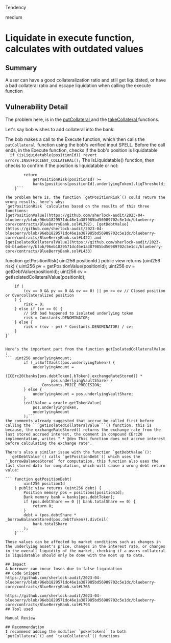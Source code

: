 Tendency

medium

# Liquidate in execute function, calculates with outdated values

## Summary
A user can have a good collateralization ratio and still get liquidated, or have a bad collateral ratio and escape liquidation when calling the execute function
## Vulnerability Detail
The problem here, is in the [putCollateral ](https://github.com/sherlock-audit/2023-04-blueberry/blob/96eb1829571dc46e1a387985bd56989702c5e1dc/blueberry-core/contracts/BlueBerryBank.sol#L765)and the [takeCollateral ](https://github.com/sherlock-audit/2023-04-blueberry/blob/96eb1829571dc46e1a387985bd56989702c5e1dc/blueberry-core/contracts/BlueBerryBank.sol#L793)functions.

Let's say bob wishes to add collateral into the bank:

The bob makes a call to the Execute function, which then calls the `putCollateral `function using the bob's verified input SPELL. Before the call ends, in the Execute function, checks if the bob's position is liquidatable  
```  if (isLiquidatable(positionId)) revert Errors.INSUFFICIENT_COLLATERAL();```
The isLiquidatable() function, then checks to confirm if the position is liquidatable or not:
```    function isLiquidatable(uint256 positionId) public view returns (bool) {
        return
            getPositionRisk(positionId) >=
            banks[positions[positionId].underlyingToken].liqThreshold;
    }```

The problem here is, the function `getPositionRisk`() could return the wrong results, here's why:
`getPositionRisk `calculates based on the results of this three functions:
[getPositionValue](https://github.com/sherlock-audit/2023-04-blueberry/blob/96eb1829571dc46e1a387985bd56989702c5e1dc/blueberry-core/contracts/BlueBerryBank.sol#L392), [getDebtValue](https://github.com/sherlock-audit/2023-04-blueberry/blob/96eb1829571dc46e1a387985bd56989702c5e1dc/blueberry-core/contracts/BlueBerryBank.sol#L422) and [getIsolatedCollateralValue](https://github.com/sherlock-audit/2023-04-blueberry/blob/96eb1829571dc46e1a387985bd56989702c5e1dc/blueberry-core/contracts/BlueBerryBank.sol#L433)

```
 function getPositionRisk(
        uint256 positionId
    ) public view returns (uint256 risk) {
        uint256 pv = getPositionValue(positionId);
        uint256 ov = getDebtValue(positionId);
        uint256 cv = getIsolatedCollateralValue(positionId);

        if (
            (cv == 0 && pv == 0 && ov == 0) || pv >= ov // Closed position or Overcollateralized position
        ) {
            risk = 0;
        } else if (cv == 0) {
            // Sth bad happened to isolated underlying token
            risk = Constants.DENOMINATOR;
        } else {
            risk = ((ov - pv) * Constants.DENOMINATOR) / cv;
        }
    }`
```

Here's the important part from the function getIsolatedCollateralValue :
``` uint256 underlyingAmount;
        if (_isSoftVault(pos.underlyingToken)) {
            underlyingAmount =
                (ICErc20(banks[pos.debtToken].bToken).exchangeRateStored() *
                    pos.underlyingVaultShare) /
                Constants.PRICE_PRECISION;
        } else {
            underlyingAmount = pos.underlyingVaultShare;
        }
        icollValue = oracle.getTokenValue(
            pos.underlyingToken,
            underlyingAmount
        );```
the comments already suggested that accrue be called first before calling the ```getIsolatedCollateralValue```() function, this is because, the exchangeRateStored() returns the exchange rate from the last stored accrued interest, the comment in compound CErc20 implementation, writes " * @dev This function does not accrue interest before calculating the exchange rate". 

There's also a similar issue with the function `getDebtValue`():
  `getDebtValue`() calls `getPositionDebt`() which uses the `_borrowBalanceStored` for computation, this function also uses the last stored data for computation, which will cause a wrong debt return value:

``` function getPositionDebt(
        uint256 positionId
    ) public view returns (uint256 debt) {
        Position memory pos = positions[positionId];
        Bank memory bank = banks[pos.debtToken];
        if (pos.debtShare == 0 || bank.totalShare == 0) {
            return 0;
        }
        debt = (pos.debtShare * _borrowBalanceStored(pos.debtToken)).divCeil(
            bank.totalShare
        );
    }```

These values can be affected by market conditions such as changes in the underlying asset's price, changes in the interest rate, or changes in the overall liquidity of the market, checking if a users collateral is liquidatable should only be done with the most up to data.

## Impact
A borrower can incur loses due to false liquidation 
## Code Snippet
https://github.com/sherlock-audit/2023-04-blueberry/blob/96eb1829571dc46e1a387985bd56989702c5e1dc/blueberry-core/contracts/BlueBerryBank.sol#L765

https://github.com/sherlock-audit/2023-04-blueberry/blob/96eb1829571dc46e1a387985bd56989702c5e1dc/blueberry-core/contracts/BlueBerryBank.sol#L793
## Tool used

Manual Review

## Recommendation
I recommend adding the modifier `poke(token)` to both `putCollateral`() and `takeCollateral`() functions